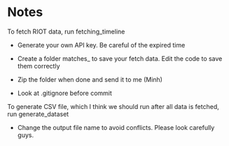 # Notes


To fetch RIOT data, run fetching_timeline

- Generate your own API key. Be careful of the expired time

- Create a folder matches_<number> to save your fetch data. Edit the code to save them correctly
    
- Zip the folder when done and send it to me (Minh)

- Look at .gitignore before commit


To generate CSV file, which I think we should run after all data is fetched, run generate_dataset

- Change the output file name to avoid conflicts. Please look carefully guys.